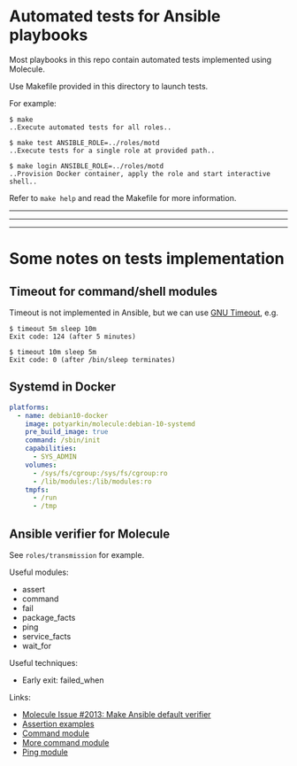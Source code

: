 # Automated tests for Ansible playbooks

Most playbooks in this repo contain automated tests implemented using
Molecule.

Use Makefile provided in this directory to launch tests.

For example:

```shell
$ make
..Execute automated tests for all roles..

$ make test ANSIBLE_ROLE=../roles/motd
..Execute tests for a single role at provided path..

$ make login ANSIBLE_ROLE=../roles/motd
..Provision Docker container, apply the role and start interactive shell..
```

Refer to `make help` and read the Makefile for more information.

---
---
---

# Some notes on tests implementation

## Timeout for command/shell modules

Timeout is not implemented in Ansible, but we can use [GNU Timeout], e.g.

```
$ timeout 5m sleep 10m
Exit code: 124 (after 5 minutes)

$ timeout 10m sleep 5m
Exit code: 0 (after /bin/sleep terminates)
```

[GNU Timeout]: https://www.gnu.org/software/coreutils/manual/html_node/timeout-invocation.html

## Systemd in Docker

```yaml
platforms:
  - name: debian10-docker
    image: potyarkin/molecule:debian-10-systemd
    pre_build_image: true
    command: /sbin/init
    capabilities:
      - SYS_ADMIN
    volumes:
      - /sys/fs/cgroup:/sys/fs/cgroup:ro
      - /lib/modules:/lib/modules:ro
    tmpfs:
      - /run
      - /tmp
```

## Ansible verifier for Molecule

See `roles/transmission` for example.

Useful modules:

- assert
- command
- fail
- package_facts
- ping
- service_facts
- wait_for

Useful techniques:

- Early exit: failed_when

Links:

- [Molecule Issue #2013: Make Ansible default verifier](https://github.com/ansible-community/molecule/issues/2013)
- [Assertion examples](https://github.com/ansible/ansible/blob/faa9533734a1ee3f0bb563704b277ffcc3a2423f/test/integration/targets/stat/tasks/main.yml#L29)
- [Command module](https://github.com/Caseraw/ansible_role_chrony/blob/620bcad8789f7638cde27e43167d98100ff74792/molecule/default/verify.yml)
- [More command module](https://github.com/alvistack/ansible-role-cri_tools/blob/fb52fe1c6c10e05d9992e960d6ab65ab6b7d1c6c/molecule/redhat-7/verify.yml)
- [Ping module](https://github.com/robertdebock/ansible-role-natrouter/blob/a12bd323dd0a86cedbb1d034b4574b20a8f5b73e/molecule/default/verify.yml)
